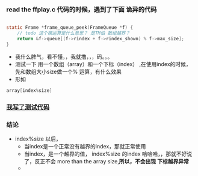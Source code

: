 ### read the ffplay.c 代码的时候，遇到了下面 诡异的代码
```c

static Frame *frame_queue_peek(FrameQueue *f) {
    // todo 这个模运算是什么意思？ 是TM怕 数组越界？
    return &f->queue[(f->rindex + f->rindex_shown) % f->max_size];
}
```
* 我什么脾气，看不懂，，我就撸，，，码。。。
* 测试一下 用一个数组（array）和一个下标（index） ,在使用index的时候，先和数组大小size做一个% 运算，有什么效果
* 形如
```c
array[index%size]
```

### [我写了测试代码](https://github.com/TopBigOne/GCC_Work/blob/master/CPP/test_array_out_of_bounds/main.cpp)
### 结论
* index%size 以后，
  * 当index是一个正常没有越界的index，那就正常使用
  * 当index，是一个越界的值， index%size 的index 哈哈哈，，那就不好说了，反正不会 more than the array size,**所以，不会出现 下标越界异常**
  * 



